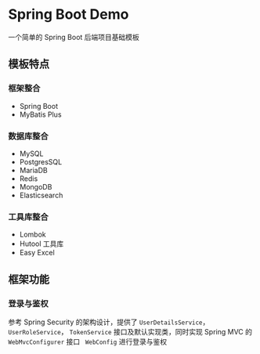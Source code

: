 # Spring Boot Demo
一个简单的 Spring Boot 后端项目基础模板

## 模板特点

### 框架整合
- Spring Boot
- MyBatis Plus

### 数据库整合
- MySQL
- PostgresSQL
- MariaDB
- Redis
- MongoDB
- Elasticsearch

### 工具库整合
- Lombok
- Hutool 工具库
- Easy Excel

## 框架功能

### 登录与鉴权
参考 Spring Security 的架构设计，提供了 `UserDetailsService`，`UserRoleService`，
`TokenService` 接口及默认实现类，同时实现 Spring MVC 的 `WebMvcConfigurer` 接口 `
WebConfig` 进行登录与鉴权